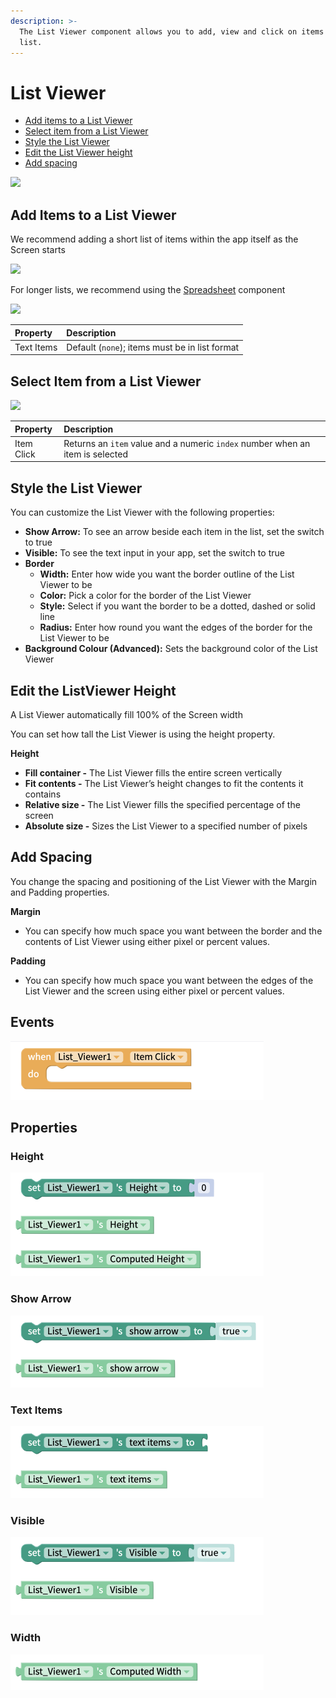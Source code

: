 ```yaml
---
description: >-
  The List Viewer component allows you to add, view and click on items in a
  list.
---
```


# List Viewer

* [Add items to a List Viewer](list-viewer.md#add-items-to-a-list-viewer)
* [Select item from a List Viewer](list-viewer.md#select-item-from-a-list-viewer)
* [Style the List Viewer](list-viewer.md#style-the-list-viewer)
* [Edit the List Viewer height](list-viewer.md#edit-the-listviewer-height)
* [Add spacing](list-viewer.md#add-spacing)

![](.gitbook/assets/list-viewer-fig-1.png)

## Add Items to a List Viewer

We recommend adding a short list of items within the app itself as the Screen starts

![](.gitbook/assets/list-viewer-fig-2.png)

For longer lists, we recommend using the [Spreadsheet](spreadsheet.md) component

![](.gitbook/assets/list-viewer-fig-3.png)

| Property | Description |
| :--- | :--- |
| Text Items | Default \(`none`\); items must be in list format |

## Select Item from a List Viewer

![](.gitbook/assets/list-viewer-fig-4.png)

| Property | Description |
| :--- | :--- |
| Item Click | Returns an `item` value and a numeric `index` number when an item is selected |

## Style the List Viewer

You can customize the List Viewer with the following properties:

* **Show Arrow:** To see an arrow beside each item in the list, set the switch to true
* **Visible:** To see the text input in your app, set the switch to true
* **Border**
  * **Width:** Enter how wide you want the border outline of the List Viewer to be
  * **Color:** Pick a color for the border of the List Viewer
  * **Style:** Select if you want the border to be a dotted, dashed or solid line
  * **Radius:** Enter how round you want the edges of the border for the List Viewer to be
* **Background Colour \(Advanced\):** Sets the background color of the List Viewer

## Edit the ListViewer Height

A List Viewer automatically fill 100% of the Screen width

You can set how tall the List Viewer is using the height property.

**Height**

* **Fill container -** The List Viewer fills the entire screen vertically
* **Fit contents -** The List Viewer’s height changes to fit the contents it contains
* **Relative size -** The List Viewer fills the specified percentage of the screen
* **Absolute size -** Sizes the List Viewer to a specified number of pixels

## Add Spacing

You change the spacing and positioning of the List Viewer with the Margin and Padding properties.

**Margin**

* You can specify how much space you want between the border and the contents of List Viewer using either pixel or percent values.

**Padding**

* You can specify how much space you want between the edges of the List Viewer and the screen using either pixel or percent values.

## Events

![](.gitbook/assets/click%20%281%29.png)

## Properties

### Height

![](.gitbook/assets/height%20%283%29.png)

### Show Arrow

![](.gitbook/assets/show_arrow.png)

### Text Items

![](.gitbook/assets/text_items.png)

### Visible

![](.gitbook/assets/visible%20%285%29.png)

### Width

![](.gitbook/assets/width%20%284%29.png)

